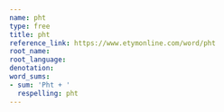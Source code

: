 ```yaml
---
name: pht
type: free
title: pht
reference_link: https://www.etymonline.com/word/pht
root_name: 
root_language: 
denotation: 
word_sums:
- sum: 'Pht + '
  respelling: pht
---
```

